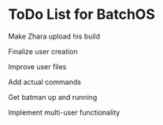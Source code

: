 # ToDo List for BatchOS

Make Zhara upload his build

Finalize user creation

Improve user files

Add actual commands

Get batman up and running

Implement multi-user functionality
